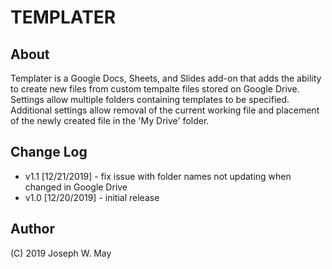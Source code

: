 # TEMPLATER

## About
Templater is a Google Docs, Sheets, and Slides add-on that adds the ability to create
new files from custom tempalte files stored on Google Drive. Settings allow multiple
folders containing templates to be specified. Additional settings allow removal of the
current working file and placement of the newly created file in the 'My Drive' folder.

## Change Log
* v1.1 [12/21/2019] - fix issue with folder names not updating when changed in Google Drive
* v1.0 [12/20/2019] - initial release

## Author
(C) 2019 Joseph W. May